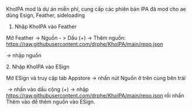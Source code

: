 KhoIPA mod là dự án miễn phí, cung cấp các phiên bản IPA đã mod cho ae dùng Esign, Feather, sideloading


1. Nhập KhoIPA vào Feather



Mở Feather -> Nguồn - > Dấu (+) -> Thêm nguồn: https://raw.githubusercontent.com/drphe/KhoIPA/main/repo.json

-> nhập nguồn



2\. Nhập KhoIPA vào ESign



Mở ESign và truy cập tab Appstore -> nhấn nút Nguồn ở trên cùng bên trái



&nbsp;-> nhấn vào dấu cộng (+) -> nhập https://raw.githubusercontent.com/drphe/KhoIPA/main/repo.json rồi nhấn Thêm vào để thêm nguồn vào ESign.

